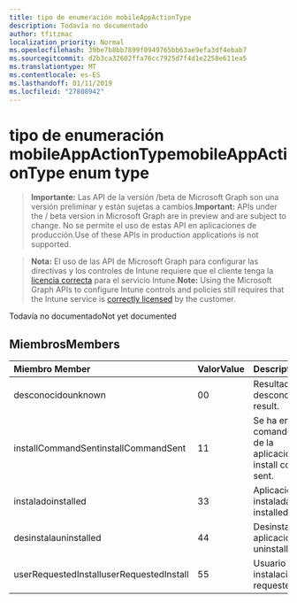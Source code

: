 ```yaml
---
title: tipo de enumeración mobileAppActionType
description: Todavía no documentado
author: tfitzmac
localization_priority: Normal
ms.openlocfilehash: 39be7b8bb7899f0949765bb63ae9efa3df4ebab7
ms.sourcegitcommit: d2b3ca32602ffa76cc7925d7f4d1e2258e611ea5
ms.translationtype: MT
ms.contentlocale: es-ES
ms.lasthandoff: 01/11/2019
ms.locfileid: "27808942"
---
```

# <a name="mobileappactiontype-enum-type"></a><span data-ttu-id="9e920-103">tipo de enumeración mobileAppActionType</span><span class="sxs-lookup"><span data-stu-id="9e920-103">mobileAppActionType enum type</span></span>

> <span data-ttu-id="9e920-104">**Importante:** Las API de la versión /beta de Microsoft Graph son una versión preliminar y están sujetas a cambios.</span><span class="sxs-lookup"><span data-stu-id="9e920-104">**Important:** APIs under the / beta version in Microsoft Graph are in preview and are subject to change.</span></span> <span data-ttu-id="9e920-105">No se permite el uso de estas API en aplicaciones de producción.</span><span class="sxs-lookup"><span data-stu-id="9e920-105">Use of these APIs in production applications is not supported.</span></span>

> <span data-ttu-id="9e920-106">**Nota:** El uso de las API de Microsoft Graph para configurar las directivas y los controles de Intune requiere que el cliente tenga la [licencia correcta](https://go.microsoft.com/fwlink/?linkid=839381) para el servicio Intune.</span><span class="sxs-lookup"><span data-stu-id="9e920-106">**Note:** Using the Microsoft Graph APIs to configure Intune controls and policies still requires that the Intune service is [correctly licensed](https://go.microsoft.com/fwlink/?linkid=839381) by the customer.</span></span>

<span data-ttu-id="9e920-107">Todavía no documentado</span><span class="sxs-lookup"><span data-stu-id="9e920-107">Not yet documented</span></span>
## <a name="members"></a><span data-ttu-id="9e920-108">Miembros</span><span class="sxs-lookup"><span data-stu-id="9e920-108">Members</span></span>
|<span data-ttu-id="9e920-109">Miembro	</span><span class="sxs-lookup"><span data-stu-id="9e920-109">Member</span></span>|<span data-ttu-id="9e920-110">Valor</span><span class="sxs-lookup"><span data-stu-id="9e920-110">Value</span></span>|<span data-ttu-id="9e920-111">Description</span><span class="sxs-lookup"><span data-stu-id="9e920-111">Description</span></span>|
|:---|:---|:---|
|<span data-ttu-id="9e920-112">desconocido</span><span class="sxs-lookup"><span data-stu-id="9e920-112">unknown</span></span>|<span data-ttu-id="9e920-113">0</span><span class="sxs-lookup"><span data-stu-id="9e920-113">0</span></span>|<span data-ttu-id="9e920-114">Resultado desconocido.</span><span class="sxs-lookup"><span data-stu-id="9e920-114">Unknown result.</span></span>|
|<span data-ttu-id="9e920-115">installCommandSent</span><span class="sxs-lookup"><span data-stu-id="9e920-115">installCommandSent</span></span>|<span data-ttu-id="9e920-116">1</span><span class="sxs-lookup"><span data-stu-id="9e920-116">1</span></span>|<span data-ttu-id="9e920-117">Se ha enviado el comando de instalación de la aplicación.</span><span class="sxs-lookup"><span data-stu-id="9e920-117">Application install command was sent.</span></span>|
|<span data-ttu-id="9e920-118">instalado</span><span class="sxs-lookup"><span data-stu-id="9e920-118">installed</span></span>|<span data-ttu-id="9e920-119">3</span><span class="sxs-lookup"><span data-stu-id="9e920-119">3</span></span>|<span data-ttu-id="9e920-120">Aplicación instalada.</span><span class="sxs-lookup"><span data-stu-id="9e920-120">Application installed.</span></span>|
|<span data-ttu-id="9e920-121">desinstala</span><span class="sxs-lookup"><span data-stu-id="9e920-121">uninstalled</span></span>|<span data-ttu-id="9e920-122">4</span><span class="sxs-lookup"><span data-stu-id="9e920-122">4</span></span>|<span data-ttu-id="9e920-123">Desinstalado la aplicación.</span><span class="sxs-lookup"><span data-stu-id="9e920-123">Application uninstalled.</span></span>|
|<span data-ttu-id="9e920-124">userRequestedInstall</span><span class="sxs-lookup"><span data-stu-id="9e920-124">userRequestedInstall</span></span>|<span data-ttu-id="9e920-125">5</span><span class="sxs-lookup"><span data-stu-id="9e920-125">5</span></span>|<span data-ttu-id="9e920-126">Usuario ha solicitado la instalación</span><span class="sxs-lookup"><span data-stu-id="9e920-126">User requested installation</span></span>|






